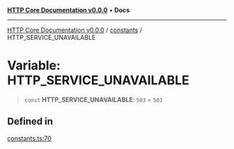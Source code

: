 [**HTTP Core Documentation v0.0.0**](../../README.md) • **Docs**

***

[HTTP Core Documentation v0.0.0](../../modules.md) / [constants](../README.md) / HTTP\_SERVICE\_UNAVAILABLE

# Variable: HTTP\_SERVICE\_UNAVAILABLE

> `const` **HTTP\_SERVICE\_UNAVAILABLE**: `503` = `503`

## Defined in

[constants.ts:70](https://github.com/stonemjs/http-core/blob/3497087dac965583296f5092cd519a9aa0728373/src/constants.ts#L70)
